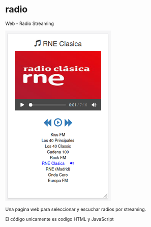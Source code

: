 # radio
Web - Radio Streaming

![captura de pantalla movil](https://github.com/luisgulo/radio/blob/master/radio-streaming_web.png)

Una pagina web para seleccionar y escuchar radios por streaming.

El código unicamente es codigo HTML y JavaScript

